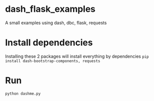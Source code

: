 # dash_flask_examples
A small examples using dash, dbc, flask, requests

# Install dependencies

Installing these 2 packages will install everything by dependencies
``pip install dash-bootstrap-components, requests``

# Run

``python dashme.py``
